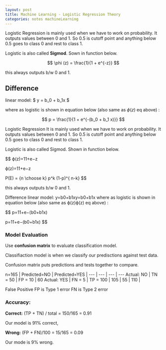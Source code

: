 ```yaml
---
layout: post
title: Machine Learning - Logistic Regression Theory
categories: notes machineLearning
---
```


Logistic Regression is mainly used when we have to work on probability. It outputs values between 0 and 1. So 0.5 is cutoff point and anything below 0.5 goes to class 0 and rest to class 1.

Logistic is also called **Sigmod**. Sown in function below.

$$
\phi (z) = \frac{1}{1 + e^{-z}}
$$

this always outputs b/w 0 and 1.

## Difference

linear model:  $ y = b_0 + b_1x $

where as logistic is shown in equation below (also same as $\phi (z)$ eq above) :

$$
p = \frac{1}{1 + e^{-(b_0 + b_1 x)}}
$$

Logistic Regression
It is mainly used when we have to work on probability. It outputs values between 0 and 1. So 0.5 is cutoff point and anything below 0.5 goes to class 0 and rest to class 1.

Logistic is also called Sigmod. Shown in function below.

$$
ϕ(z)=11+e−z

ϕ(z)=11+e−z

P(E)   = {n \choose k} p^k (1-p)^{ n-k}
$$

this always outputs b/w 0 and 1.

Difference
linear model: y=b0+b1xy=b0+b1x
where as logistic is shown in equation below (also same as ϕ(z)ϕ(z) eq above) :

$$
p=11+e−(b0+b1x)

p=11+e−(b0+b1x)
$$

### Model Evaluation

Use **confusion matrix** to evaluate classification model.

Classifiaction model is when we classify our predisctions against test data.

Confusion matrix puts predictions and tests together to compare.

n=165 | Predicted=NO | Predicted=YES | 
--- | --- | --- | ---
Actual: NO | TN = 50 | FP = 10 | 60
Actual: YES | FN = 5 | TP = 100 | 105
 | 55 | 110 | 

False Positive FP is Type 1 error
FN is Type 2 error

### Accuracy:

**Correct:** (TP + TN) / total = 150/165 = 0.91

Our model is 91% correct,

**Wrong:** (FP + FN)/100 = 15/165 = 0.09

Our mode is 9% wrong.


